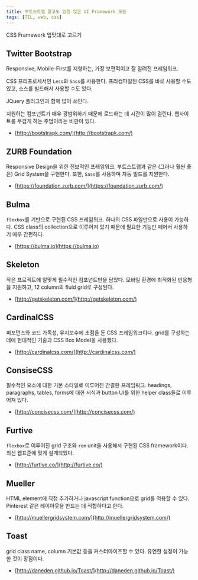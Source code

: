 ```yaml
---
title: 부트스트랩 말고도 엄청 많은 UI Framework 모음
tags: [TIL, web, css]
---
```


CSS Framework 입맛대로 고르기

<!--more-->

## Twitter Bootstrap
Responsive, Mobile-First를 지향하는, 가장 보편적이고 잘 알려진 프레임워크.

CSS 프리프로세서인 `Less`와 `Sass`를 사용한다. 프리컴파일된 CSS를 바로 사용할 수도 있고, 소스를 빌드해서 사용할 수도 있다.

JQuery 플러그인과 함께 많이 쓰인다.

지원하는 컴포넌트가 매우 광범위하기 때문에 로드하는 데 시간이 많이 걸린다. 웹사이트를 무겁게 하는 주범이라는 비판이 있다.

- [http://bootstrapk.com/](http://bootstrapk.com/)

## ZURB Foundation
Responsive Design을 위한 진보적인 프레임워크. 부트스트랩과 같은 (그러나 훨씬 좋은) Grid System을 구현한다. 또한, `Sass`를 사용하며 자동 빌드를 지원한다.

- [https://foundation.zurb.com/](https://foundation.zurb.com/)

## Bulma
`flexbox`를 기반으로 구현된 CSS 프레임워크. 하나의 CSS 파일만으로 사용이 가능하다. CSS class의 collection으로 이루어져 있기 때문에 필요한 기능만 떼어서 사용하기 매우 간편하다.

- [https://bulma.io](https://bulma.io)

## Skeleton
작은 프로젝트에 알맞게 필수적인 컴포넌트만을 담았다. 모바일 환경에 최적화된 반응형을 지원하고, 12 column의 fluid grid로 구성된다.

- [http://getskeleton.com/](http://getskeleton.com/)

## CardinalCSS
퍼포먼스와 코드 가독성, 유지보수에 초점을 둔 CSS 프레임워크이다. grid를 구성하는 데에 현대적인 기술과 CSS Box Model을 사용했다. 

- [http://cardinalcss.com/](http://cardinalcss.com/)

## ConsiseCSS
필수적인 요소에 대한 기본 스타일로 이루어진 간결한 프레임워크. headings, paragraphs, tables, forms에 대한 서식과 button UI를 위한 helper class들로 이루어져 있다.

- [http://concisecss.com/](http://concisecss.com/)

## Furtive
`flexbox`로 이루어진 grid 구조와 `rem` unit을 사용해서 구현된 CSS framework이다. 최신 웹표준에 맞게 설계되었다.

- [http://furtive.co/](http://furtive.co/)

## Mueller
HTML element에 직접 추가하거나 javascript function으로 grid를 적용할 수 있다. Pinterest 같은 레이아웃을 만드는 데 적합하다고 한다.

- [http://muellergridsystem.com/](http://muellergridsystem.com/)

## Toast
grid class name, column 기본값 등을 커스터마이즈할 수 있다. 유연한 설정이 가능한 것이 장점이다.

- [http://daneden.github.io/Toast/](http://daneden.github.io/Toast/)